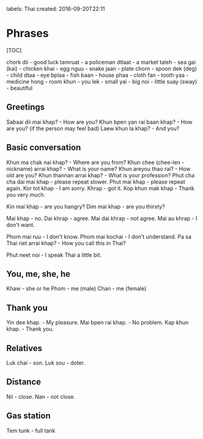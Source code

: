 labels: Thai
created: 2016-09-20T22:11

# Phrases

[TOC]

chork dii - good luck
tamruat - a policeman
dtlaat - a market
taleh - sea
gai (kai) - chicken
khai - egg
nguu - snake
jaan - plate
chorn - spoon
dek (deg) - child
dtaa - eye
bplaa - fish
baan - house
phaa - cloth
fan - tooth
yaa - medicine
hong - room
khun - you
lek - small
yai - big
noi - little
suay (sway) - beautiful

## Greetings

Sabaai dii mai khap? - How are you?
Khun bpen yan rai baan khap? - How are you? (if the person may feel bad)
Laew khun la khap? - And you?

## Basic conversation

Khun ma chak nai khap? - Where are you from?
Khun chee (chee-len - nickname) arrai khap? - What is your name?
Khun areyou thao rai? - How old are you?
Khun thannan arrai khap? - What is your profession?
Phut cha cha dai mai khap - please repeat slower.
Phut mai khap - please repeat again.
Kor tot khap - I am sorry.
Khrap - got it.
Kop khun mak khap - Thank you very much.

Kin mai khap - are you hangry?
Dim mai khap - are you thirsty?

Mai khap - no.
Dai khrap - agree.
Mai dai khrap - not agree.
Mai au khrap - I don't want.

Phom mai ruu - I don't know.
Phom mai kochai - I don't understand.
Pa sa Thai riet arrai khap? - How you call this in Thai?

Phut neet noi - I speak Thai a little bit.

## You, me, she, he

Khaw - she or he
Phom - me (male)
Chan - me (female)

## Thank you

Yin dee khap. - My pleasure.
Mai bpen rai khap. - No problem.
Kap khun khap. - Thank you.

## Relatives

Luk chai - son.
Luk sou - doter.

## Distance

Nii - close.
Nan - not close.

## Gas station

Tem tunk - full tank
